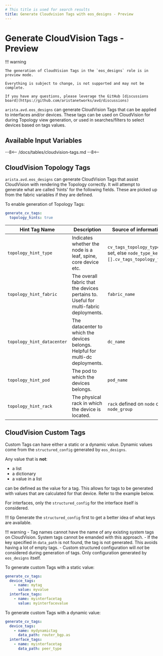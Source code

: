 ```yaml
---
# This title is used for search results
title: Generate Cloudvision Tags with eos_designs - Preview
---
```

<!--
  ~ Copyright (c) 2023-2024 Arista Networks, Inc.
  ~ Use of this source code is governed by the Apache License 2.0
  ~ that can be found in the LICENSE file.
  -->

# Generate CloudVision Tags - Preview

!!! warning

    The generation of CloudVision Tags in the `eos_designs` role is in preview mode.

    Everything is subject to change, is not supported and may not be complete.

    If you have any questions, please leverage the GitHub [discussions board](https://github.com/aristanetworks/avd/discussions)

`arista.avd.eos_designs` can generate CloudVision Tags that can be applied to interfaces and/or devices. These tags can be used on CloudVision for during Topology view generation,
or used in searches/filters to select devices based on tags values.

## Available Input Variables

--8<--
/docs/tables/cloudvision-tags.md
--8<--

## CloudVision Topology Tags

`arista.avd.eos_designs` can generate CloudVision Tags that assist CloudVision with rendering the Topology correctly.
It will attempt to generate what are called 'hints' for the following fields. These are picked up from the fabric variables if they are defined.

To enable generation of Topology Tags:

```yaml
generate_cv_tags:
  topology_hints: true
```

| Hint Tag Name              | Description                                                                           | Source of information                                                           |
| -------------------------- | ------------------------------------------------------------------------------------- | ------------------------------------------------------------------------------- |
| `topology_hint_type`       | Indicates whether the node is a leaf, spine, core device etc.                         | `cv_tags_topology_type` if set, else `node_type_keys.[].cv_tags_topology_type`. |
| `topology_hint_fabric`     | The overall fabric that the devices pertains to. Useful for multi-fabric deployments. | `fabric_name`                                                                   |
| `topology_hint_datacenter` | The datacenter to which the devices belongs. Helpful for multi-dc deployments.        | `dc_name`                                                                       |
| `topology_hint_pod`        | The pod to which the devices belongs.                                                 | `pod_name`                                                                      |
| `topology_hint_rack`       | The physical rack in which the device is located.                                     | `rack` defined on `node` or `node_group`                                        |

## CloudVision Custom Tags

Custom Tags can have either a static or a dynamic value. Dynamic values come from the `structured_config` generated by `eos_designs`.

Any value that is **not**:

- a list
- a dictionary
- a value in a list

can be defined as the value for a tag. This allows for tags to be generated with values that are calculated for that device. Refer to the example below.

For interfaces, only the `structured_config` for the interface itself is considered.

!!! tip
    Generate the `structured_config` first to get a better idea of what keys are available.

!!! warning
    - Tag names cannot have the name of any existing system tags on CloudVision. System tags cannot be emanded with this approach.
    - If the key specified in `data_path` is not found, the tag is not generated. This avoids having a lot of empty tags.
    - Custom structured configuration will *not* be considered during generation of tags. Only configuration generated by `eos_designs` itself.

To generate custom Tags with a static value:

```yaml
generate_cv_tags:
  device_tags:
    - name: mytag
      value: myvalue
  interface_tags:
    - name: myinterfacetag
      value: myinterfacevalue
```

To generate custom Tags with a dynamic value:

```yaml
generate_cv_tags:
  device_tags:
    - name: mydynamictag
      data_path: router_bgp.as
  interface_tags:
    - name: myinterfacetag
      data_path: peer_type
```
